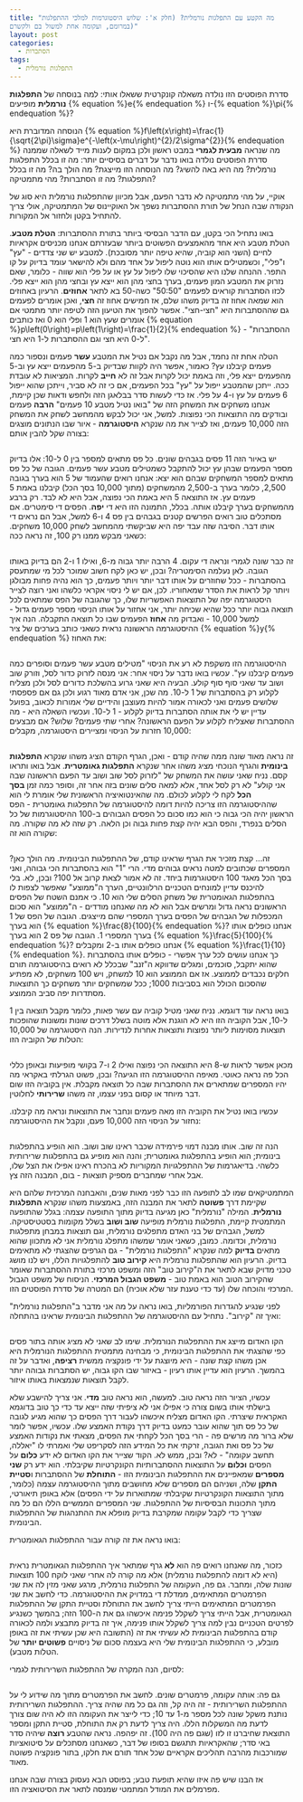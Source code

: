 ```yaml
---
title: "מה הקטע עם התפלגות נורמלית? (חלק א': שלוש היסטוגרמות למלכי ההתפלגות
במרומם, ועקומה אחת למשול בם ולקשרם)"
layout: post
categories:
  - הסתברות
tags:
  - התפלגות נורמלית
---
```


סדרת הפוסטים הזו נולדה משאלה קונקרטית ששאלו אותי: למה בנוסחה של <strong>התפלגות נורמלית</strong> מופיעים {% equation %}e{% endequation %} ו-{% equation %}\pi{% endequation %}?

הנוסחה המדוברת היא {% equation %}f\left(x\right)=\frac{1}{\sqrt{2\pi}\sigma}e^{-\left(x-\mu\right)^{2}/2\sigma^{2}}{% endequation %} מה שנראה <strong>מבעית לגמרי</strong> במבט ראשון ולכן במקום לענות מייד לשאלה שממנה סדרת הפוסטים נולדה בואו נדבר על דברים בסיסיים יותר: מה זו בכלל התפלגות נורמלית? מה היא באה להשיג? מה הנוסחה הזו מייצגת? מה הולך בה? מה זו בכלל התפלגות? מה זו הסתברות? מהי מתמטיקה?

אוקיי, על מהי מתמטיקה לא נדבר הפעם, אבל מכיוון שהתפלגות נורמלית היא סוג של הנקודה שבה הנחל של תורת ההסתברות נשפך אל האוקיינוס של המתמטיקה, אולי צריך להתחיל בקטן ולחזור אל המקורות.

בואו נתחיל הכי בקטן, עם הדבר הבסיסי ביותר בתורת ההסתברות: <strong>הטלת מטבע</strong>. הטלת מטבע היא אחד מהאמצעים הפשוטים ביותר שבעזרתם אנחנו מכניסים אקראיות לחיים (השני הוא קוביה, שהיא טיפה יותר מסובכת). למטבע יש שני צדדים - "עץ" ו"פלי", וכשמטילים אותו הוא נוטה ליפול על אחד מהם ולא להישאר עומד בדיוק על קו התפר. ההנחה שלנו היא שהסיכוי שלו ליפול על עץ או על פלי הוא שווה - כלומר, שאם נזרוק את המטבע המון פעמים, בערך בחצי מהן הוא ייצא עץ ובחצי מהן הוא ייצא פלי. לכזו הסתברות קוראים לפעמים "50:50" כשה-50 בא לתאר <strong>אחוזים</strong>. הרעיון באחוזים הוא שמאה אחוז זה בדיוק משהו שלם, אז חמישים אחוז זה <strong>חצי</strong>, ואכן אומרים לפעמים גם שההסתברות היא "חצי-חצי". אפשר להפוך את הטיעון הזה לטיפה יותר מתמטי אם אומרים שעץ הוא 1 ופלי הוא 0 ואז כותבים {% equation %}p\left(0\right)=p\left(1\right)=\frac{1}{2}{% endequation %} - "ההסתברות ל-0 היא חצי וגם ההסתברות ל-1 היא חצי".

הטלה אחת זה נחמד, אבל מה נקבל אם נטיל את המטבע <strong>עשר</strong> פעמים ונספור כמה פעמים קיבלנו עץ? כאמור, אפשר היה לקוות שבדיוק ב-5 מהפעמים ייצא עץ וב-5 מהפעמים ייצא פלי, וזה באמת יכול לקרות אבל זה לא <strong>חייב</strong> לקרות. המציאות לא עובדת ככה. ייתכן שהמטבע ייפול על "עץ" בכל הפעמים, אם כי זה לא סביר, וייתכן שהוא ייפול 6 פעמים על עץ ו-4 על פלי. אז כדי לעשות סדר בבלאגן הזה ולחפש ודאות שכן קיימת, אנחנו משחקים את המשחק הזה של "בואו נטיל מטבע 10 פעמים" <strong>הרבה</strong> פעמים ובודקים מה התוצאות הכי נפוצות. למשל, אני יכול לבקש מהמחשב לשחק את המשחק הזה 10,000 פעמים, ואז לצייר את מה שנקרא <strong>היסטוגרמה</strong> - איור שבו הנתונים מוצגים בצורה שקל להבין אותם:

<img src="{{site.baseurl}}{{site.post_images}}/2025/histogram_1.png" alt=""/>

יש באיור הזה 11 פסים בגבהים שונים. כל פס מתאים למספר בין 0 ל-10: אלו בדיוק מספר הפעמים שבהן עץ יכול להתקבל כשמטילים מטבע עשר פעמים. הגובה של כל פס מתאים למספר המשחקים שבהם הוא יצא: אנחנו רואים שהעמוד של 5 הוא בערך בגובה 2,500, כלומר בערך ב-2,500 מהמשחקים (מתוך 10,000 בסך הכל) קיבלנו באמת 5 פעמים עץ. אז התוצאה 5 היא באמת הכי נפוצה, אבל היא לא לבד. רק ברבע מהמשחקים בערך קיבלנו אותה. בכלל, התמונה הזו היא די <strong>יפה</strong>. הפסים די סימטרים. אם מסתכלים טוב רואים הפרשים קטנים בגבהים בין פס 4 ו-6 למשל, אבל הם נראים די אותו דבר. הסיבה שזה עבד יפה היא שביקשתי מהמחשב לשחק 10,000 משחקים. כשאני מבקש ממנו רק 100, זה נראה ככה:

<img src="{{site.baseurl}}{{site.post_images}}/2025/histogram_2.png" alt=""/>

זה כבר שונה לגמרי ונראה די עקום. 4 הרבה יותר גבוה מ-6, ואילו 1 ו-2 הם בדיוק באותו הגובה. לאן נעלמה הסימטריה? ובכן, יש כאן לקח חשוב שמוכר לכל מי שמתעסק בהסתברות - ככל שחוזרים על אותו דבר יותר ויותר פעמים, כך הוא נהיה פחות מבולגן ויותר קל לראות את הסדר שמאחוריו. לכן, אם יש לי ניסוי אקראי כלשהו ואני רוצה לצייר היסטוגרמה יפה של התוצאות האפשריות שלו, כך שהגובה של הפס שמתאים לכל תוצאה גבוה יותר ככל שהיא שכיחה יותר, אני אחזור על אותו הניסוי מספר פעמים גדול - למשל 10,000 - ואבדוק מה <strong>אחוז</strong> הפעמים שבו כל תוצאה התקבלה. הנה איך ההיסטוגרמה הראשונה נראית כשאני כותב בערכים של ציר {% equation %}y{% endequation %} את האחוז:

<img src="{{site.baseurl}}{{site.post_images}}/2025/histogram_3.png" alt=""/>

ההיסטוגרמה הזו משקפת לא רע את הניסוי "מטילים מטבע עשר פעמים וסופרים כמה פעמים קיבלנו עץ". עכשיו בואו נדבר על ניסוי אחר: אני מנסה לזרוק כדור לסל, וזורק שוב ושוב עד שאני סוף סוף קולע. הבעיה היא שאני גרוע בהשלכת כדורים לסל ולכן מצליח לקלוע רק בהסתברות של 1 ל-10. מה שכן, אני אדם מאוד רגוע ולכן גם אם פספסתי שלושים פעמים ואני לכאורה אמור להיות מעוצבן והידיים שלי אמורות לכאוב, בפועל עדיין יש לי את אותה הסתברות בדיוק לקלוע - 1 ל-10. ועכשיו השאלה היא - מה ההסתברות שאצליח לקלוע על הפעם הראשונה? אחרי שתי פעמים? שלוש? אם מבצעים 10,000 חזרות על הניסוי ומציירים היסטוגרמה, מקבלים:

<img src="{{site.baseurl}}{{site.post_images}}/2025/histogram_4.png" alt=""/>

זה נראה מאוד שונה ממה שהיה קודם - ואכן, הגרף הקודם הציג משהו שנקרא <strong>התפלגות בינומית</strong> והגרף הנוכחי מציג משהו אחר שנקרא <strong>התפלגות גאומטרית</strong>. אבל בואו ותראו קסם. נניח שאני עושה את המשחק של "לזרוק לסל שוב ושוב עד הפעם הראשונה שבה אני קולע" לא רק לסל אחד, אלא למאה סלים שונים בזה אחר זה, וסופר כמה זמן <strong>בסך הכל</strong> לקח לי לקלוע לכולם. מה שהאינטואיציה הראשונית שלי אומרת לי הוא שההיסטוגרמה הזו צריכה להיות דומה להיסטוגרמה של התפלגות גאומטרית - הפס הראשון יהיה הכי גבוה כי הוא כמו סכום כל הפסים הגבוהים ב-100 ההיסטוגרמות של כל הסלים בנפרד, והפס הבא יהיה קצת פחות גבוה וכן הלאה. רק שזה לא מה שקורה. מה שקורה הוא זה:

<img src="{{site.baseurl}}{{site.post_images}}/2025/histogram_5.png" alt=""/>

זה... קצת מזכיר את הגרף שראינו קודם, של ההתפלגות הבינומית. מה הולך כאן? המספרים שכתובים למטה נראים גבוהים מדי. הרי "1" הוא בהסתברות הכי גבוהה, ואני בסך הכל מאגד 100 היסטוגרמות ביחד. זה לא אמור לצאת קרוב אל 100? ובכן, לא. בלי להיכנס עדיין למונחים הטכניים הרלוונטיים, הערך ה"ממוצע" שאפשר לצפות לו בהתפלגות הגאומטרית של משחק הסלים שלי הוא 10. כי אמנם השטח של הפסים הראשונים נראה גדול ומרשים אבל הוא לא מה שאנחנו מודדים - ה"ממוצע" הוא סכום המכפלות של הגבהים של הפסים בערך המספרי שהם מייצגים. הגובה של הפס של 1 הוא בערך {% equation %}\frac{8}{100}{% endequation %}? אנחנו כופלים אותו בערך המספרי 1. הגובה של פס 2 הוא בערך {% equation %}\frac{5}{100}{% endequation %}? אנחנו כופלים אותו ב-2 ומקבלים {% equation %}\frac{1}{10}{% endequation %}. כך אנחנו עושים לכל ערך אפשרי - כופלים אותו בהסתברות שהוא יתקבל, סוכמים, ומגלים שדווקא ה"זנב" שבכלל לא רואים בהיסטוגרמה תורם חלקים נכבדים לממוצע. אז אם הממוצע הוא 10 למשחק, ויש 100 משחקים, לא מפתיע שהסכום הכולל הוא בסביבות 1000; ככל שמשחקים יותר משחקים כך התוצאות מסתדרות יפה סביב הממוצע.

בואו נראה עוד דוגמא. נניח שאני מטיל קוביה עם עשר פאות, כלומר מקבל תוצאה בין 1 ל-10, אבל הקוביה הזו היא לא הוגנת אלא מוטה בשלל דרכים שונות ומשונות שהופכות תוצאות מסוימות ליותר נפוצות ותוצאות אחרות לנדירות. הנה היסטוגרמה של 10,000 הטלות של הקוביה הזו:

<img src="{{site.baseurl}}{{site.post_images}}/2025/histogram_6.png" alt=""/>

מכאן אפשר לראות ש-8 היא התוצאה הכי נפוצה ואילו 2 ו-7 בקושי מופיעות ובאופן כללי הכל פה נראה כאוטי. מאיפה ההיסטוגרמה הזו הגיעה? ובכן, פשוט הגרלתי באקראי מה יהיו המספרים שמתארים את ההסתברות שבה כל תוצאה מקבלת. אין בקוביה הזו שום דבר מיוחד או קסום בפני עצמו, זה משהו <strong>שרירותי</strong> לחלוטין.

עכשיו בואו נטיל את הקוביה הזו מאה פעמים ונחבר את התוצאות ונראה מה קיבלנו. נחזור על הניסוי הזה 10,000 פעם, ונקבל את ההיסטוגרמה:

<img src="{{site.baseurl}}{{site.post_images}}/2025/histogram_7.png" alt=""/>

הנה זה שוב. אותו מבנה דמוי פירמידה שכבר ראינו שוב ושוב. הוא הופיע בהתפלגות בינומית; הוא הופיע בהתפלגות גאומטרית; והנה הוא מופיע גם בהתפלגות שרירותית כלשהי. בדיאגרמות של ההתפלגויות המקוריות לא בהכרח ראינו אפילו את הצל שלו, אבל אחרי שמחברים מספיק תוצאות - בום, המבנה הזה צץ.

המתמטיקאים שמו לב לתופעה הזו כבר לפני מאות שנים, והאבחנה המרכזית שלהם היא שקיימת דרך <strong>פשוטה</strong> לתאר את המבנה הזה, באמצעות משהו שנקרא <strong>התפלגות נורמלית</strong>. המילה "נורמלית" כאן מגיעה בדיוק מתוך התופעה עצמה: בגלל שהתופעה המתמטית קיימת, התפלגות נורמלית מופיעה <strong>שוב ושוב</strong> בשלל מקומות בסטטיסטיקה. למשל, הגבהים של בני האדם מתפלגים נורמלית, וגם תוצאות במבחן מתפלגות נורמלית, וכדומה. כמובן, כשאני אומר שמשהו מתפלג נורמלית אני לא מתכוון שהוא מתאים <strong>בדיוק</strong> למה שנקרא "התפלגות נורמלית" - גם הגרפים שהצגתי לא מתאימים בדיוק. הרעיון הוא שהתפלגות נורמלית היא <strong>קירוב טוב</strong> להתפלגויות הללו, ויש לנו מושג טכני מדויק שבא לתאר את ה"קירוב טוב" הזה ומשפט מרכזי בתורת ההסתברות שאומר שהקירוב הטוב הוא באמת טוב - <strong>משפט הגבול המרכזי</strong>. הניסוח של משפט הגבול המרכזי והוכחה שלו (עד כדי טענת עזר שלא אוכיח) הם המטרה של סדרת הפוסטים הזו.

לפני שנגיע להגדרות הפורמליות, בואו נראה על מה אני מדבר ב"התפלגות נורמלית" ואיך זה "קירוב". נתחיל עם ההיסטוגרמה של ההתפלגות הבינומית שראינו בהתחלה:

<img src="{{site.baseurl}}{{site.post_images}}/2025/histogram_8.png" alt=""/>

הקו האדום מייצג את ההתפלגות הנורמלית. שימו לב שאני לא מציג אותה בתור פסים כפי שהצגתי את ההתפלגות הבינומית, כי מבחינה מתמטית ההתפלגות הנורמלית היא אכן משהו קצת שונה - היא מיוצגת על ידי פונקציה ממשית <strong>רציפה</strong>, ואדבר על זה בהמשך. הרעיון הוא עדיין אותו רעיון - באיזור שבו הקו גבוה, יש הסתברות גבוהה יותר לקבל תוצאות שנמצאות באותו איזור.

עכשיו, הציור הזה נראה טוב. למעשה, הוא נראה טוב <strong>מדי</strong>. אני צריך להישבע שלא בישלתי אותו בשום צורה כי אפילו אני לא ציפיתי שזה ייצא עד כדי כך טוב בדוגמא האקראית שיצרתי. הקו האדום מצליח איכשהו לעבור דרך הפסים כך שהוא מגיע לגובה של כל פס תוך שהוא עובר כמעט בדיוק דרך נקודת האמצע שלו. עכשיו, אפשר לומר שלא ברור מה מרשים פה - הרי בסך הכל לקחתי את הפסים, מצאתי את נקודות האמצע של כל פס ואת הגובה, זרקתי את כל המידע הזה לסקריפט שלי ואמרתי לו "יאללה, תחשב עקומה" - לא? ובכן, ממש לא. הקוד שצייר את הקו האדום לא ידע <strong>כלום</strong> על הפסים <strong>וכלום</strong> על התוצאות ההסתברותיות הקונקרטיות שקיבלתי. הוא ידע רק <strong>שני מספרים</strong> שמאפיינים את ההתפלגות הבינומית הזו - <strong>התוחלת</strong> של ההסתברות ו<strong>סטיית התקן</strong> שלה, ושניהם הם מספרים שלא מחושבים מתוך ההיסטוגרמה עצמה (כלומר, מתוך התוצאות הקונקרטיות שקיבלתי שמתוארות על ידי הפסים) אלא באופן תיאורטי, מתוך התכונות הבסיסיות של ההתפלגות. שני המספרים הממשיים הללו הם כל מה שצריך כדי לקבל עקומה שמקרבת בדיוק מופלא את ההתנהגות של ההתפלגות הבינומית.

בואו נראה את זה קורה עבור ההתפלגות הגאומטרית:

<img src="{{site.baseurl}}{{site.post_images}}/2025/histogram_9.png" alt=""/>

כזכור, מה שאנחנו רואים פה הוא <strong>לא</strong> גרף שמתאר איך ההתפלגות הגאומטרית נראית (היא לא דומה להתפלגות נורמלית) אלא מה קורה לה אחרי שאני לוקח 100 תוצאות שונות שלה, ומחבר. גם פה, העקומה של התפלגות נורמלית, מרגע שאני מזין לה את שני הפרמטרים המתאימים, ממדלת די במדויק את ההיסטוגרמה. כדי לחשב את שני הפרמטרים המתאימים הייתי צריך לחשב את התוחלת וסטיית התקן של ההתפלגות הגאומטרית, אבל הייתי צריך לשקלל פנימה איכשהו גם את ה-100 הזה; בהמשך כשנגיע לפרטים הטכניים נבין למה צריך לשקלל אותו פנימה, איך זה בדיוק מתבצע ולמה לכאורה קודם בהתפלגות הבינומית לא עשיתי את זה (התשובה היא שכן עשיתי את זה באופן מובלע, כי ההתפלגות הבינומית שלי היא בעצמה סכום של ניסויים <strong>פשוטים יותר</strong> של הטלות מטבע).

לסיום, הנה המקרה של ההתפלגות השרירותית לגמרי:

<img src="{{site.baseurl}}{{site.post_images}}/2025/histogram_10.png" alt=""/>

גם פה: אותה עקומה, פרמטרים שונים. לחשב את הפרמטרים מתוך מה שידוע לי על ההתפלגות השרירותית - זה היה קל, וזה גם כל מה שהיה צריך. ההתפלגות השרירותית נותנת משקל שונה לכל מספר מ-1 עד 10; כדי לייצר את העקומה הזו לא היה שום צורך לדעת מה המשקלות הללו. היה צריך לדעת רק את התוחלת, סטיית התקן ומספר התוצאת שחיברנו זו לזו (שגם פה היה 100). זה יפהפה. נראה שהטבע <strong>רוצה</strong> שיהיה סדר באי סדר; שהאקראיות תתגשם בסופו של דבר, כשאנחנו מסתכלים על סיטואציות שמורכבות מהרבה תהליכים אקראיים שכל אחד תורם את חלקו, בתור פונקציה פשוטה מאוד.

אז הבנו שיש פה איזו שהיא תופעת טבע; בפוסט הבא נעסוק בצורה שבה אנחנו מפרמלים את המודל המתמטי שמנסה לתאר את הסיטואציה הזו. 